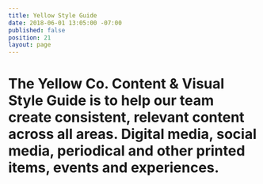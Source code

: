 ```yaml
---
title: Yellow Style Guide
date: 2018-06-01 13:05:00 -07:00
published: false
position: 21
layout: page
---
```


# The Yellow Co. Content & Visual Style Guide is to help our team create consistent, relevant content across all areas. Digital media, social media, periodical and other printed items, events and experiences.